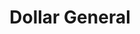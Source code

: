 ---
title: "Dollar General"
url: /clute/dollar-general-west-plantation-drive/
shop: variety store
---